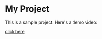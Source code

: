 # My Project

This is a sample project. Here's a demo video:

[click here](https://youtube.com/shorts/B5ngOKZamgc?si=lT_EQOLikKhjYwTg)
